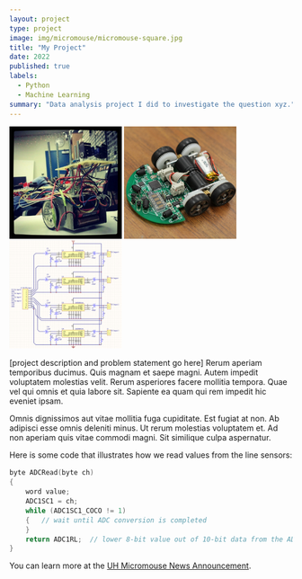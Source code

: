 ```yaml
---
layout: project
type: project
image: img/micromouse/micromouse-square.jpg
title: "My Project"
date: 2022
published: true
labels:
  - Python
  - Machine Learning
summary: "Data analysis project I did to investigate the question xyz."
---
```


<div class="text-center p-4">
  <img width="200px" src="../img/micromouse/micromouse-robot.png" class="img-thumbnail" >
  <img width="200px" src="../img/micromouse/micromouse-robot-2.jpg" class="img-thumbnail" >
  <img width="200px" src="../img/micromouse/micromouse-circuit.png" class="img-thumbnail" >
</div>

[project description and problem statement go here] Rerum aperiam temporibus ducimus. Quis magnam et saepe magni. Autem impedit voluptatem molestias velit. Rerum asperiores facere mollitia tempora. Quae vel qui omnis et quia labore sit. Sapiente ea quam qui rem impedit hic eveniet ipsam. 

Omnis dignissimos aut vitae mollitia fuga cupiditate. Est fugiat at non. Ab adipisci esse omnis deleniti minus.
Ut rerum molestias voluptatem et. Ad non aperiam quis vitae commodi magni. Sit similique culpa aspernatur.

Here is some code that illustrates how we read values from the line sensors:

```cpp
byte ADCRead(byte ch)
{
    word value;
    ADC1SC1 = ch;
    while (ADC1SC1_COCO != 1)
    {   // wait until ADC conversion is completed   
    }
    return ADC1RL;  // lower 8-bit value out of 10-bit data from the ADC
}
```

You can learn more at the [UH Micromouse News Announcement](https://manoa.hawaii.edu/news/article.php?aId=2857).
